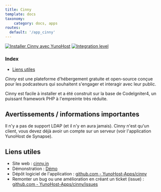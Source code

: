 ```yaml
---
title: Cinny
template: docs
taxonomy:
    category: docs, apps
routes:
  default: '/app_cinny'
---
```


[![Installer Cinny avec YunoHost](https://install-app.yunohost.org/install-with-yunohost.svg)](https://install-app.yunohost.org/?app=cinny) [![Integration level](https://dash.yunohost.org/integration/cinny.svg)](https://dash.yunohost.org/appci/app/cinny)

### Index

- [Liens utiles](#liens-utiles)

*Cinny* est une plateforme d'hébergement gratuite et open-source conçue pour les podcasteurs qui souhaitent s'engager et interagir avec leur public.

Cinny est facile à installer et a été construit sur la base de CodeIgniter4, un puissant framework PHP à l'empreinte très réduite.

## Avertissements / informations importantes

Il n'y a pas de support LDAP (et il n'y en aura jamais).
Cinny n'est qu'un client, vous devez déjà avoir un compte sur un serveur (voir l'application YunoHost de Synapse).

## Liens utiles

+ Site web : [cinny.in](https://cinny.in/)
+ Démonstration : [Démo](https://app.cinny.in/)
+ Dépôt logiciel de l'application : [github.com - YunoHost-Apps/cinny](https://github.com/YunoHost-Apps/cinny_ynh)
+ Remonter un bug ou une amélioration en créant un ticket (issue) : [github.com - YunoHost-Apps/cinny/issues](https://github.com/YunoHost-Apps/cinny_ynh/issues)

